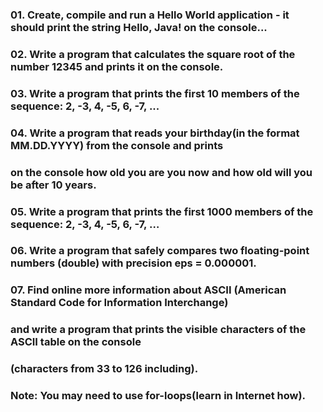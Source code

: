 ### 01. Create, compile and run a Hello World application - it should print the string Hello, Java! on the console...

### 02. Write a program that calculates the square root of the number 12345 and prints it on the console.

### 03. Write a program that prints the first 10 members of the sequence: 2, -3, 4, -5, 6, -7, ...

### 04. Write a program that reads your birthday(in the format MM.DD.YYYY) from the console and prints
###     on the console how old you are you now and how old will you be after 10 years.

### 05. Write a program that prints the first 1000 members of the sequence: 2, -3, 4, -5, 6, -7, …

### 06. Write a program that safely compares two floating-point numbers (double) with precision eps = 0.000001.

### 07.  Find online more information about ASCII (American Standard Code for Information Interchange) 
###      and write a program that prints the visible characters of the ASCII table on the console 
###      (characters from 33 to 126 including).
###      Note: You may need to use for-loops(learn in Internet how).
